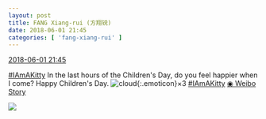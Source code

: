 ```yaml
---
layout: post
title: FANG Xiang-rui (方翔锐)
date: 2018-06-01 21:45
categories: [ 'fang-xiang-rui' ]
---
```


<div class="weibo-info">
  <a href="https://weibo.com/6117583008/Gjol3A332">2018-06-01 21:45</a>
</div>

[#IAmAKitty](http://s.weibo.com/weibo/%23%E6%88%91%E6%98%AF%E5%B0%8F%E7%8C%AB%E5%92%AA%23) In the last hours of the Children's Day, do you feel happier when I come? Happy Children's Day. ![cloud](https://img.t.sinajs.cn/t4/appstyle/expression/ext/normal/61/2018new_yunduo_org.png){:.emoticon}×3 [#IAmAKitty](https://weibo.comhttp://s.weibo.com/weibo/%23%E6%88%91%E6%98%AF%E5%B0%8F%E7%8C%AB%E5%92%AA%23) [◉ Weibo Story](https://m.weibo.cn/c/story/player?oid=1042151:23135424246217938588755_6)

<!-- more -->

<a href="//wx1.sinaimg.cn/large/006G0KNGly8frw0i7k70tj30f00qoacu.jpg">
  <img class="weibo-pic-preview" src="//wx1.sinaimg.cn/large/006G0KNGly8frw0i7k70tj30f00qoacu.jpg" />
</a>
